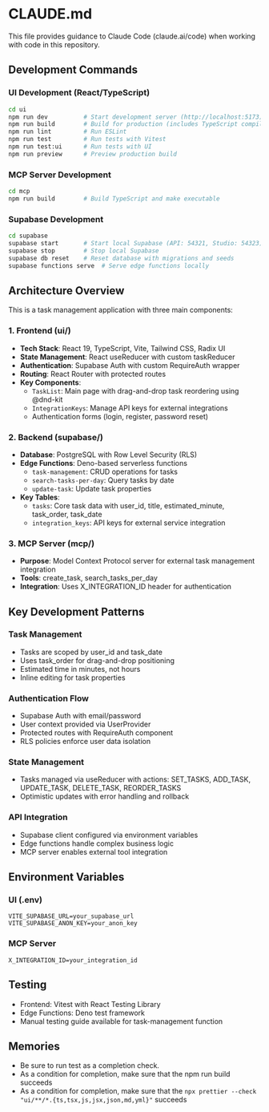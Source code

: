 # CLAUDE.md

This file provides guidance to Claude Code (claude.ai/code) when working with code in this repository.

## Development Commands

### UI Development (React/TypeScript)

```bash
cd ui
npm run dev          # Start development server (http://localhost:5173)
npm run build        # Build for production (includes TypeScript compilation)
npm run lint         # Run ESLint
npm run test         # Run tests with Vitest
npm run test:ui      # Run tests with UI
npm run preview      # Preview production build
```

### MCP Server Development

```bash
cd mcp
npm run build        # Build TypeScript and make executable
```

### Supabase Development

```bash
cd supabase
supabase start       # Start local Supabase (API: 54321, Studio: 54323)
supabase stop        # Stop local Supabase
supabase db reset    # Reset database with migrations and seeds
supabase functions serve  # Serve edge functions locally
```

## Architecture Overview

This is a task management application with three main components:

### 1. Frontend (ui/)

- **Tech Stack**: React 19, TypeScript, Vite, Tailwind CSS, Radix UI
- **State Management**: React useReducer with custom taskReducer
- **Authentication**: Supabase Auth with custom RequireAuth wrapper
- **Routing**: React Router with protected routes
- **Key Components**:
  - `TaskList`: Main page with drag-and-drop task reordering using @dnd-kit
  - `IntegrationKeys`: Manage API keys for external integrations
  - Authentication forms (login, register, password reset)

### 2. Backend (supabase/)

- **Database**: PostgreSQL with Row Level Security (RLS)
- **Edge Functions**: Deno-based serverless functions
  - `task-management`: CRUD operations for tasks
  - `search-tasks-per-day`: Query tasks by date
  - `update-task`: Update task properties
- **Key Tables**:
  - `tasks`: Core task data with user_id, title, estimated_minute, task_order, task_date
  - `integration_keys`: API keys for external service integration

### 3. MCP Server (mcp/)

- **Purpose**: Model Context Protocol server for external task management integration
- **Tools**: create_task, search_tasks_per_day
- **Integration**: Uses X_INTEGRATION_ID header for authentication

## Key Development Patterns

### Task Management

- Tasks are scoped by user_id and task_date
- Uses task_order for drag-and-drop positioning
- Estimated time in minutes, not hours
- Inline editing for task properties

### Authentication Flow

- Supabase Auth with email/password
- User context provided via UserProvider
- Protected routes with RequireAuth component
- RLS policies enforce user data isolation

### State Management

- Tasks managed via useReducer with actions: SET_TASKS, ADD_TASK, UPDATE_TASK, DELETE_TASK, REORDER_TASKS
- Optimistic updates with error handling and rollback

### API Integration

- Supabase client configured via environment variables
- Edge functions handle complex business logic
- MCP server enables external tool integration

## Environment Variables

### UI (.env)

```
VITE_SUPABASE_URL=your_supabase_url
VITE_SUPABASE_ANON_KEY=your_anon_key
```

### MCP Server

```
X_INTEGRATION_ID=your_integration_id
```

## Testing

- Frontend: Vitest with React Testing Library
- Edge Functions: Deno test framework
- Manual testing guide available for task-management function

## Memories

- Be sure to run test as a completion check.
- As a condition for completion, make sure that the npm run build succeeds
- As a condition for completion, make sure that the `npx prettier --check "ui/**/*.{ts,tsx,js,jsx,json,md,yml}"` succeeds
